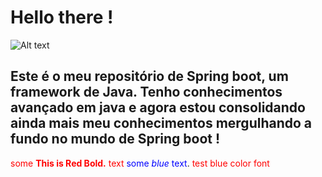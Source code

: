 # Hello there !

![Alt text](https://external-content.duckduckgo.com/iu/?u=https%3A%2F%2Fmobimg.b-cdn.net%2Fpic%2Fv2%2Fgallery%2Fpreview%2Fpejzazh-priroda-49655.jpg&f=1&nofb=1)

## Este é o meu repositório de Spring boot, um framework de Java. Tenho conhecimentos avançado em java e agora estou consolidando ainda mais meu conhecimentos mergulhando a fundo no mundo de Spring boot !

<span style="color:red">some **This is Red Bold.** text</span>
<span style="color: blue">some *blue* text</span>.
<font color='red'>test blue color font</font>


